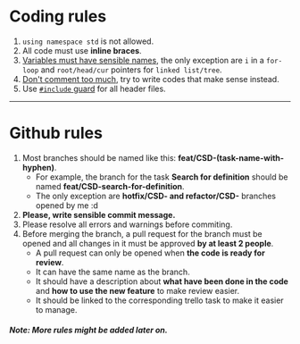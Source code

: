 # Coding rules

1. `using namespace std` is not allowed.
2. All code must use **inline braces**.
3. [Variables must have sensible names](https://www.youtube.com/watch?v=-J3wNP6u5YU), the only exception are `i` in a `for-loop` and `root/head/cur` pointers for `linked list/tree`.
4. [Don't comment too much](https://www.youtube.com/watch?v=Bf7vDBBOBUA), try to write codes that make sense instead.
5. Use [`#include` guard](https://en.wikipedia.org/wiki/Include_guard) for all header files.

---

# Github rules

1. Most branches should be named like this: **feat/CSD-(task-name-with-hyphen)**.
    - For example, the branch for the task **Search for definition** should be named **feat/CSD-search-for-definition**.
    - The only exception are **hotfix/CSD- and refactor/CSD-** branches opened by me :d
2. **Please, write sensible commit message.**
3. Please resolve all errors and warnings before commiting.
4. Before merging the branch, a pull request for the branch must be opened and all changes in it must be approved **by at least 2 people**.
    - A pull request can only be opened when **the code is ready for review**.
    - It can have the same name as the branch.
    - It should have a description about **what have been done in the code** and **how to use the new feature** to make review easier.
    - It should be linked to the corresponding trello task to make it easier to manage.

##### Note: More rules might be added later on.
